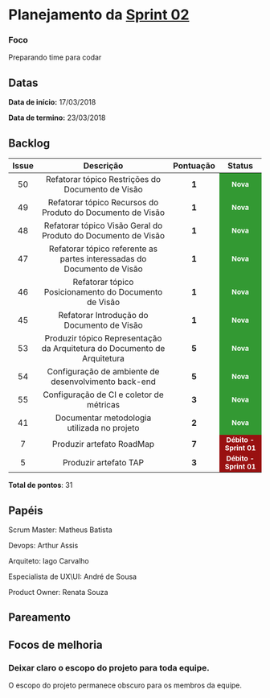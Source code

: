 <style>
    table a {
      text-decoration: none;
      color: inherit;
    }

    tr td:last-child {
      font-size: 0.85em; 
      font-weight: bold;
      background: #339933; 
      color: white; 
      text-align: center;
    }

    tr td:last-child.tdDebito {
      background: #991111; 
    }

    .tdDebito a {
      color: white;
    }
</style>

# Planejamento da [Sprint 02](https://github.com/fga-gpp-mds/2018.1-Grupo3/milestone/6)

### Foco 
Preparando time para codar

## Datas
**Data de início:** 17/03/2018

**Data de termino:** 23/03/2018

## Backlog

<style>
table a {
  text-decoration: none;
  color: inherit;
}

tr td:last-child {
  font-size: 0.85em; 
  font-weight: bold;
  background: #339933; 
  color: white; 
  text-align: center;
}

tr td:last-child.tdDebito {
  background: #991111; 
}

.tdDebito a {
  color: white;
}
</style>

<table style="text-align:center">
  <thead>
    <tr>
      <th>Issue</th>
      <th>Descrição</th>
      <th>Pontuação</th>
      <th>Status</th>
    </tr>
  </thead>
  <tbody>
    <tr>
      <td>
        <a href="https://github.com/fga-gpp-mds/2018.1-TropicalHazards-BI/issues/50">50</a>
      </td>
      <td>Refatorar tópico Restrições do Documento de Visão</td>
      <td><b>1</b></td>
      <td>Nova</td>      
    </tr>
    <tr>
      <td>
        <a href="https://github.com/fga-gpp-mds/2018.1-TropicalHazards-BI/issues/49">49</a>
      </td>
      <td>Refatorar tópico Recursos do Produto do Documento de Visão</td>
      <td><b>1</b></td>
      <td>Nova</td>      
    </tr>
    <tr>
      <td>
        <a href="https://github.com/fga-gpp-mds/2018.1-TropicalHazards-BI/issues/48">48</a>
      </td>
      <td>Refatorar tópico Visão Geral do Produto do Documento de Visão</td>
      <td><b>1</b></td>
      <td>Nova</td>      
    </tr>
    <tr>
      <td>
        <a href="https://github.com/fga-gpp-mds/2018.1-TropicalHazards-BI/issues/47">47</a>
      </td>
      <td>Refatorar tópico referente as partes interessadas do Documento de Visão</td>
      <td><b>1</b></td>
      <td>Nova</td>      
    </tr>
    <tr>
      <td>
        <a href="https://github.com/fga-gpp-mds/2018.1-TropicalHazards-BI/issues/46">46</a>
      </td>
      <td>Refatorar tópico Posicionamento do Documento de Visão</td>
      <td><b>1</b></td>
      <td>Nova</td>      
    </tr>
    <tr>
      <td>
        <a href="https://github.com/fga-gpp-mds/2018.1-TropicalHazards-BI/issues/45">45</a>
      </td>
      <td>Refatorar Introdução do Documento de Visão</td>
      <td><b>1</b></td>
      <td>Nova</td>      
    </tr>
    <tr>
      <td>
        <a href="https://github.com/fga-gpp-mds/2018.1-TropicalHazards-BI/issues/53">53</a>
      </td>
      <td>Produzir tópico Representação da Arquitetura do Documento de Arquitetura</td>
      <td><b>5</b></td>
      <td>Nova</td>      
    </tr>
    <tr>
      <td>
        <a href="https://github.com/fga-gpp-mds/2018.1-TropicalHazards-BI/issues/54">54</a>
      </td>
      <td>Configuração de ambiente de desenvolvimento back-end</td>
      <td><b>5</b></td>
      <td>Nova</td>      
    </tr>
    <tr>
      <td>
        <a href="https://github.com/fga-gpp-mds/2018.1-TropicalHazards-BI/issues/55">55</a>
      </td>
      <td>Configuração de CI e coletor de métricas</td>
      <td><b>3</b></td>
      <td>Nova</td>      
    </tr>
    <tr>
      <td>
        <a href="https://github.com/fga-gpp-mds/2018.1-TropicalHazards-BI/issues/41">41</a>
      </td>
      <td>Documentar metodologia utilizada no projeto</td>
      <td><b>2</b></td>
      <td>Nova</td>      
    </tr>
    <tr>
      <td>
        <a href="https://github.com/fga-gpp-mds/2018.1-TropicalHazards-BI/issues/7">7</a>
      </td>
      <td>Produzir artefato RoadMap</td>
      <td><b>7</b></td>
      <td class="tdDebito">Débito - <a href="">Sprint 01</a></td>      
    </tr>
    <tr>
      <td>
        <a href="https://github.com/fga-gpp-mds/2018.1-TropicalHazards-BI/issues/5">5</a>
      </td>
      <td>Produzir artefato TAP</td>
      <td><b>3</b></td>
      <td class="tdDebito">Débito - <a href="">Sprint 01</a> </td>      
    </tr>
  </tbody>
</table>

**Total de pontos**: 31 

## Papéis
Scrum Master: Matheus Batista

Devops: Arthur Assis

Arquiteto: Iago Carvalho

Especialista de UX\UI: André de Sousa

Product Owner: Renata Souza

## Pareamento

## Focos de melhoria

### Deixar claro o escopo do projeto para toda equipe.
O escopo do projeto permanece obscuro para os membros da equipe.

